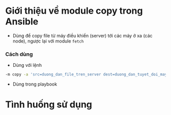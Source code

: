﻿# Giới thiệu về module copy trong Ansible
- Dùng để copy file từ máy điều khiển (server) tới các máy ở xa (các node), ngược lại với module `fetch`

### Cách dùng
- Dùng với lệnh 
```sh
-m copy -a 'src=duong_dan_file_tren_server dest=duong_dan_tuyet_doi_may_o_xa'
```

- Dùng trong playbook

# Tình huống sử dụng
